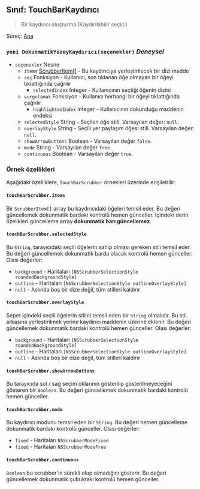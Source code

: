 ## Sınıf: TouchBarKaydırıcı

> Bir kaydırıcı oluşturma (Kaydırılabilir seçici)

Süreç: [Ana](../tutorial/quick-start.md#main-process)

### `yeni DokunmatikYüzeyKaydırıcı(seçenekler)` *Deneysel*

* `seçenekler` Nesne 
  * `items` [ScrubberItem[]](structures/scrubber-item.md) - Bu kaydırıcıya yerleştirilecek bir dizi madde
  * `seç` Fonksiyon - Kullanıcı, son tıklanan öğe olmayan bir öğeyi tıklattığında çağrılır 
    * `selectedIndex` Integer - Kullanıcının seçtiği öğenin dizini
  * `vurgulamak` Fonksiyon - Kullanıcı herhangi bir öğeyi tıklattığında çağrılır 
    * `highlightedIndex` Integer - Kullanıcının dokunduğu maddenin endeksi
  * `selectedStyle` String - Seçilen öğe stili. Varsayılan değer: `null`.
  * `overlayStyle` String - Seçili yer paylaşım öğesi stili. Varsayılan değer: `null`.
  * `showArrowButtons` Boolean - Varsayılan değer `false`.
  * `mode` String - Varsayılan değer `free`.
  * `continuous` Boolean - Varsayılan değer `true`.

### Örnek özellikleri

Aşağıdaki özelliklere, `TouchBarScrubber` örnekleri üzerinde erişilebilir:

#### `touchBarScrubber.items`

Bir `ScrubberItem[]` array bu kaydırıcıdaki öğeleri temsil eder. Bu değeri güncellemek dokunmatik bardaki kontrolü hemen günceller. İçindeki derin özellkleri güncelleme array **dokunmatik barı güncellemez**.

#### `touchBarScrubber.selectedStyle`

Bu `String`, tarayıcıdaki seçili öğelerin sahip olması gereken stili temsil eder. Bu değeri güncellemek dokunmatik barda olacak kontrolü hemen günceller. Olası değerler:

* `background` - Haritaları `[NSScrubberSelectionStyle roundedBackgroundStyle]`
* `outline` - Haritaları `[NSScrubberSelectionStyle outlineOverlayStyle]`
* `null` - Aslında boş bir dize değil, tüm stilleri kaldırır

#### `touchBarScrubber.overlayStyle`

Sepet içindeki seçili öğelerin stilini temsil eden bir `String` olmalıdır. Bu stil, arkasına yerleştirilmek yerine kaydırıcı maddenin üzerine eklenir. Bu değeri güncellemek dokunmatik bardaki kontrolü hemen günceller. Olası değerler:

* `background` - Haritaları `[NSScrubberSelectionStyle roundedBackgroundStyle]`
* `outline` - Haritaları `[NSScrubberSelectionStyle outlineOverlayStyle]`
* `null` - Aslında boş bir dize değil, tüm stilleri kaldırır

#### `touchBarScrubber.showArrowButtons`

Bu tarayıcıda sol / sağ seçim oklarının gösterilip gösterilmeyeceğini gösteren bir `Boolean`. Bu değeri güncellemek dokunmatik bardaki kontrolü hemen günceller.

#### `touchBarScrubber.mode`

Bu kaydırıcı modunu temsil eden bir `String`. Bu değeri hemen güncelleme dokunmatik bardaki kontrolü günceller. Olası değerler:

* `fixed` - Haritaları `NSScrubberModeFixed`
* `fixed` - Haritaları `NSScrubberModeFree`

#### `touchBarScrubber.continuous`

`Boolean` bu scrubber'ın sürekli olup olmadığını gösterir. Bu değeri güncellemek dokunmatik çubuktaki kontrolü hemen günceller.